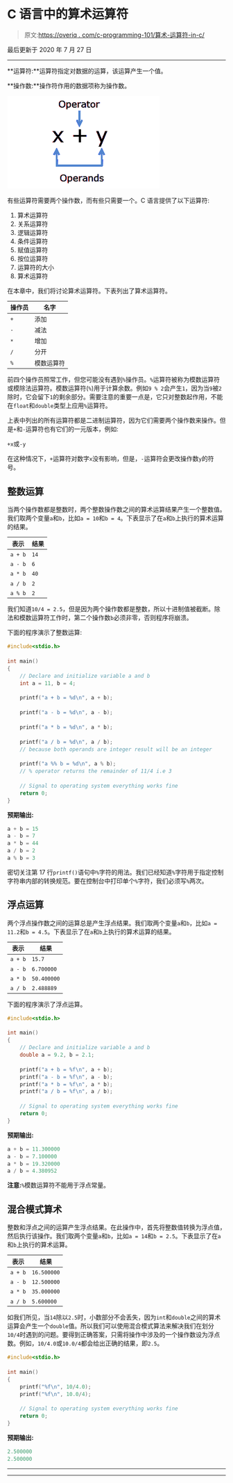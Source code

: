 # C 语言中的算术运算符

> 原文:[https://overiq . com/c-programming-101/算术-运算符-in-c/](https://overiq.com/c-programming-101/arithmetic-operators-in-c/)

最后更新于 2020 年 7 月 27 日

* * *

**运算符:**运算符指定对数据的运算，该运算产生一个值。

**操作数:**操作符作用的数据项称为操作数。

![](img/3eeca4e2f6d8d7c10ad523dc830f7943.png)

有些运算符需要两个操作数，而有些只需要一个。C 语言提供了以下运算符:

1.  算术运算符
2.  关系运算符
3.  逻辑运算符
4.  条件运算符
5.  赋值运算符
6.  按位运算符
7.  运算符的大小
8.  算术运算符

在本章中，我们将讨论算术运算符。下表列出了算术运算符。

| 操作员 | 名字 |
| --- | --- |
| `+` | 添加 |
| `-` | 减法 |
| `*` | 增加 |
| `/` | 分开 |
| `%` | 模数运算符 |

前四个操作员照常工作，但您可能没有遇到`%`操作员。`%`运算符被称为模数运算符或模除法运算符。模数运算符(`%`)用于计算余数。例如`9 % 2`会产生`1`，因为当`9`被`2`除时，它会留下`1`的剩余部分。需要注意的重要一点是，它只对整数起作用，不能在`float`和`double`类型上应用`%`运算符。

上表中列出的所有运算符都是二进制运算符，因为它们需要两个操作数来操作。但是`+`和`-`运算符也有它们的一元版本，例如:

`+x`或`-y`

在这种情况下，`+`运算符对数字`x`没有影响，但是，`-`运算符会更改操作数`y`的符号。

## 整数运算

当两个操作数都是整数时，两个整数操作数之间的算术运算结果产生一个整数值。我们取两个变量`a`和`b`，比如`a = 10`和`b = 4`。下表显示了在`a`和`b`上执行的算术运算的结果。

| 表示 | 结果 |
| --- | --- |
| `a + b` | `14` |
| `a - b` | `6` |
| `a * b` | `40` |
| `a / b` | `2` |
| `a % b` | `2` |

我们知道`10/4 = 2.5`，但是因为两个操作数都是整数，所以十进制值被截断。除法和模数运算符工作时，第二个操作数`b`必须非零，否则程序将崩溃。

下面的程序演示了整数运算:

```c
#include<stdio.h>

int main()
{
    // Declare and initialize variable a and b
    int a = 11, b = 4;

    printf("a + b = %d\n", a + b);

    printf("a - b = %d\n", a - b);

    printf("a * b = %d\n", a * b);

    printf("a / b = %d\n", a / b);
    // because both operands are integer result will be an integer

    printf("a %% b = %d\n", a % b);
    // % operator returns the remainder of 11/4 i.e 3

    // Signal to operating system everything works fine
    return 0;
}

```

**预期输出:**

```c
a + b = 15
a - b = 7
a * b = 44
a / b = 2
a % b = 3

```

密切关注第 17 行`printf()`语句中`%`字符的用法。我们已经知道`%`字符用于指定控制字符串内部的转换规范。要在控制台中打印单个`%`字符，我们必须写`%`两次。

## 浮点运算

两个浮点操作数之间的运算总是产生浮点结果。我们取两个变量`a`和`b`，比如`a = 11.2`和`b = 4.5`。下表显示了在`a`和`b`上执行的算术运算的结果。

| 表示 | 结果 |
| --- | --- |
| `a + b` | `15.7` |
| `a - b` | `6.700000` |
| `a * b` | `50.400000` |
| `a / b` | `2.488889` |

下面的程序演示了浮点运算。

```c
#include<stdio.h>

int main()
{
    // Declare and initialize variable a and b
    double a = 9.2, b = 2.1;

    printf("a + b = %f\n", a + b);
    printf("a - b = %f\n", a - b);
    printf("a * b = %f\n", a * b);
    printf("a / b = %f\n", a / b);

    // Signal to operating system everything works fine
    return 0;
}

```

**预期输出:**

```c
a + b = 11.300000
a - b = 7.100000
a * b = 19.320000
a / b = 4.380952

```

**注意:**`%`模数运算符不能用于浮点常量。

## 混合模式算术

整数和浮点之间的运算产生浮点结果。在此操作中，首先将整数值转换为浮点值，然后执行该操作。我们取两个变量`a`和`b`，比如`a = 14`和`b = 2.5`。下表显示了在`a`和`b`上执行的算术运算。

| 表示 | 结果 |
| --- | --- |
| `a + b` | `16.500000` |
| `a - b` | `12.500000` |
| `a * b` | `35.000000` |
| `a / b` | `5.600000` |

如我们所见，当`14`除以`2.5`时，小数部分不会丢失，因为`int`和`double`之间的算术运算会产生一个`double`值。所以我们可以使用混合模式算法来解决我们在划分`10/4`时遇到的问题。要得到正确答案，只需将操作中涉及的一个操作数设为浮点数。例如，`10/4.0`或`10.0/4`都会给出正确的结果，即`2.5`。

```c
#include<stdio.h>

int main()
{
    printf("%f\n", 10/4.0);
    printf("%f\n", 10.0/4);

    // Signal to operating system everything works fine
    return 0;
}

```

**预期输出:**

```c
2.500000
2.500000

```

* * *

* * *